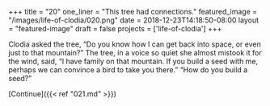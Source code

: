 +++
title = "20"
one_liner = "This tree had connections."
featured_image = "/images/life-of-clodia/020.png"
date = 2018-12-23T14:18:50-08:00
layout = "featured-image"
draft = false
projects = ['life-of-clodia']
+++

Clodia asked the tree, “Do you know how I can get back into space, or even just to that mountain?” The tree, in a voice so quiet she almost mistook it for the wind, said, “I have family on that mountain. If you build a seed with me, perhaps we can convince a bird to take you there.” “How do you build a seed?”

[Continue]({{< ref "021.md" >}})

